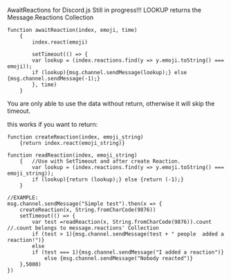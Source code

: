 AwaitReactions for Discord.js
Still in progress!!!
LOOKUP returns the Message.Reactions Collection

```
function awaitReaction(index, emoji, time)
	{
		index.react(emoji)

		setTimeout(() => {
		var lookup = (index.reactions.find(y => y.emoji.toString() === emoji));
		if (lookup){msg.channel.sendMessage(lookup);} else {msg.channel.sendMessage(-1);}
		}, time)
	}
```
You are only able to use the data without return, otherwise it will skip the timeout.

this works if you want to return:
```
function createReaction(index, emoji_string)
	{return index.react(emoji_string)}

function readReaction(index, emoji_string)
	{	//Use with SetTimeout and after create Reaction.
		var lookup = (index.reactions.find(y => y.emoji.toString() === emoji_string));
		if (lookup){return (lookup);} else {return (-1);}
	}

//EXAMPLE:
msg.channel.sendMessage("Simple test").then(x => {
	createReaction(x, String.fromCharCode(9876))
	setTimeout(() => {
		var test =readReaction(x, String.fromCharCode(9876)).count //.count belongs to message.reactions' Collection
		if (test > 1){msg.channel.sendMessage(test + " people  added a reaction!")}
		else
		if (test === 1){msg.channel.sendMessage("I added a reaction")}
			else {msg.channel.sendMessage("Nobody reacted")}
	},5000)
})
```
